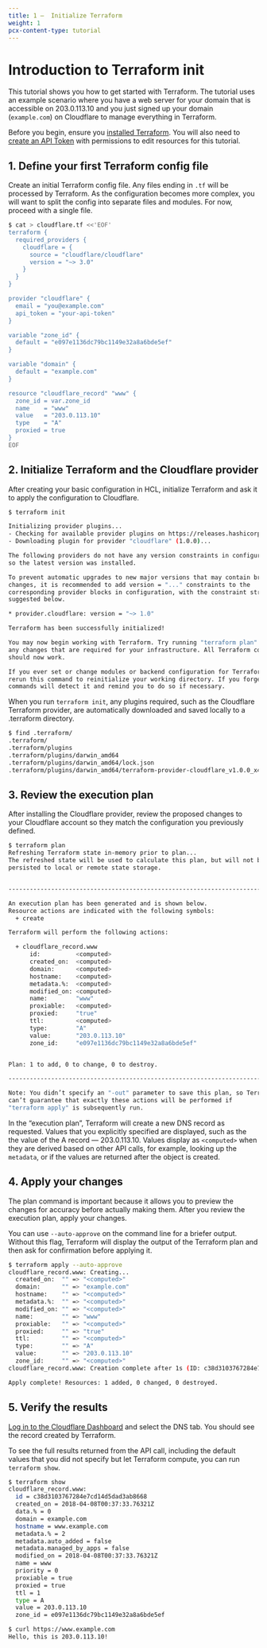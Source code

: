 ```yaml
---
title: 1 –  Initialize Terraform
weight: 1
pcx-content-type: tutorial
---
```


# Introduction to Terraform init

This tutorial shows you how to get started with Terraform. The tutorial uses an example scenario where you have a web server for your domain that is accessible on 203.0.113.10 and you just signed up your domain (`example.com`) on Cloudflare to manage everything in Terraform.

Before you begin, ensure you [installed Terraform](/installing). You will also need to [create an API Token](https://developers.cloudflare.com/api/tokens/create) with permissions to edit resources for this tutorial.

## 1. Define your first Terraform config file

Create an initial Terraform config file. Any files ending in `.tf` will be processed by Terraform. As the configuration becomes more complex, you will want to split the config into separate files and modules. For now, proceed with a single file.

```bash
$ cat > cloudflare.tf <<'EOF'
terraform {
  required_providers {
    cloudflare = {
      source = "cloudflare/cloudflare"
      version = "~> 3.0"
    }
  }
}

provider "cloudflare" {
  email = "you@example.com"
  api_token = "your-api-token"
}

variable "zone_id" {
  default = "e097e1136dc79bc1149e32a8a6bde5ef"
}

variable "domain" {
  default = "example.com"
}

resource "cloudflare_record" "www" {
  zone_id = var.zone_id
  name    = "www"
  value   = "203.0.113.10"
  type    = "A"
  proxied = true
}
EOF
```

## 2. Initialize Terraform and the Cloudflare provider

After creating your basic configuration in HCL, initialize Terraform and ask it to apply the configuration to Cloudflare.

```sh
$ terraform init

Initializing provider plugins...
- Checking for available provider plugins on https://releases.hashicorp.com...
- Downloading plugin for provider "cloudflare" (1.0.0)...

The following providers do not have any version constraints in configuration,
so the latest version was installed.

To prevent automatic upgrades to new major versions that may contain breaking
changes, it is recommended to add version = "..." constraints to the
corresponding provider blocks in configuration, with the constraint strings
suggested below.

* provider.cloudflare: version = "~> 1.0"

Terraform has been successfully initialized!

You may now begin working with Terraform. Try running "terraform plan" to see
any changes that are required for your infrastructure. All Terraform commands
should now work.

If you ever set or change modules or backend configuration for Terraform,
rerun this command to reinitialize your working directory. If you forget, other
commands will detect it and remind you to do so if necessary.
```

When you run `terraform init`, any plugins required, such as the Cloudflare Terraform provider, are automatically downloaded and saved locally to a .terraform directory.

```sh
$ find .terraform/
.terraform/
.terraform/plugins
.terraform/plugins/darwin_amd64
.terraform/plugins/darwin_amd64/lock.json
.terraform/plugins/darwin_amd64/terraform-provider-cloudflare_v1.0.0_x4
```

## 3. Review the execution plan

After installing the Cloudflare provider, review the proposed changes to your Cloudflare account so they match the configuration you previously defined.

```sh
$ terraform plan
Refreshing Terraform state in-memory prior to plan...
The refreshed state will be used to calculate this plan, but will not be
persisted to local or remote state storage.


------------------------------------------------------------------------

An execution plan has been generated and is shown below.
Resource actions are indicated with the following symbols:
  + create

Terraform will perform the following actions:

  + cloudflare_record.www
      id:          <computed>
      created_on:  <computed>
      domain:      <computed>
      hostname:    <computed>
      metadata.%:  <computed>
      modified_on: <computed>
      name:        "www"
      proxiable:   <computed>
      proxied:     "true"
      ttl:         <computed>
      type:        "A"
      value:       "203.0.113.10"
      zone_id:     "e097e1136dc79bc1149e32a8a6bde5ef"


Plan: 1 to add, 0 to change, 0 to destroy.

------------------------------------------------------------------------

Note: You didn’t specify an "-out" parameter to save this plan, so Terraform
can’t guarantee that exactly these actions will be performed if
"terraform apply" is subsequently run.
```

In the “execution plan”, Terraform will create a new DNS record as requested. Values that you explicitly specified are displayed, such as the the value of the A record — 203.0.113.10. Values display as `<computed>` when they are derived based on other API calls, for example, looking up the `metadata`, or if the values are returned after the object is created.

## 4. Apply your changes

The plan command is important because it allows you to preview the changes for accuracy before actually making them. After you review the execution plan, apply your changes.

You can use `--auto-approve` on the command line for a briefer output. Without this flag, Terraform will display the output of the Terraform plan and then ask for confirmation before applying it.

```sh
$ terraform apply --auto-approve
cloudflare_record.www: Creating...
  created_on:  "" => "<computed>"
  domain:      "" => "example.com"
  hostname:    "" => "<computed>"
  metadata.%:  "" => "<computed>"
  modified_on: "" => "<computed>"
  name:        "" => "www"
  proxiable:   "" => "<computed>"
  proxied:     "" => "true"
  ttl:         "" => "<computed>"
  type:        "" => "A"
  value:       "" => "203.0.113.10"
  zone_id:     "" => "<computed>"
cloudflare_record.www: Creation complete after 1s (ID: c38d3103767284e7cd14d5dad3ab8668)

Apply complete! Resources: 1 added, 0 changed, 0 destroyed.
```

## 5. Verify the results

[Log in to the Cloudflare Dashboard](https://dash.cloudflare.com/login) and select the DNS tab. You should see the record created by Terraform.

To see the full results returned from the API call, including the default values that you did not specify but let Terraform compute, you can run `terraform show`.

```sh
$ terraform show
cloudflare_record.www:
  id = c38d3103767284e7cd14d5dad3ab8668
  created_on = 2018-04-08T00:37:33.76321Z
  data.% = 0
  domain = example.com
  hostname = www.example.com
  metadata.% = 2
  metadata.auto_added = false
  metadata.managed_by_apps = false
  modified_on = 2018-04-08T00:37:33.76321Z
  name = www
  priority = 0
  proxiable = true
  proxied = true
  ttl = 1
  type = A
  value = 203.0.113.10
  zone_id = e097e1136dc79bc1149e32a8a6bde5ef
```

```sh
$ curl https://www.example.com
Hello, this is 203.0.113.10!
```

